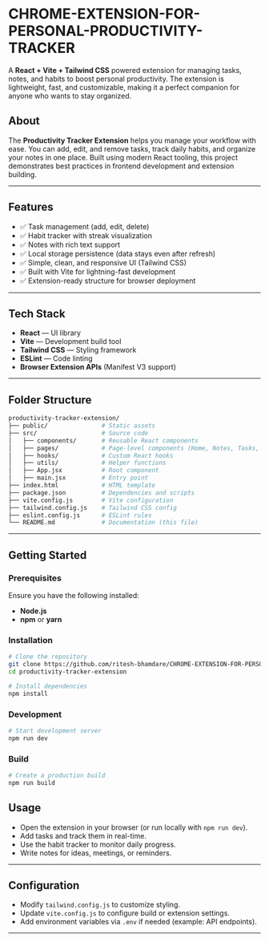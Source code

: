 # CHROME-EXTENSION-FOR-PERSONAL-PRODUCTIVITY-TRACKER

A **React + Vite + Tailwind CSS** powered extension for managing tasks, notes, and habits to boost personal productivity. The extension is lightweight, fast, and customizable, making it a perfect companion for anyone who wants to stay organized.


## About

The **Productivity Tracker Extension** helps you manage your workflow with ease. You can add, edit, and remove tasks, track daily habits, and organize your notes in one place. Built using modern React tooling, this project demonstrates best practices in frontend development and extension building.

---

## Features

* ✅ Task management (add, edit, delete)
* ✅ Habit tracker with streak visualization
* ✅ Notes with rich text support
* ✅ Local storage persistence (data stays even after refresh)
* ✅ Simple, clean, and responsive UI (Tailwind CSS)
* ✅ Built with Vite for lightning-fast development
* ✅ Extension-ready structure for browser deployment

---

## Tech Stack

* **React** — UI library
* **Vite** — Development build tool
* **Tailwind CSS** — Styling framework
* **ESLint** — Code linting
* **Browser Extension APIs** (Manifest V3 support)

---

## Folder Structure

```bash
productivity-tracker-extension/
├── public/               # Static assets
├── src/                  # Source code
│   ├── components/       # Reusable React components
│   ├── pages/            # Page-level components (Home, Notes, Tasks, Habits)
│   ├── hooks/            # Custom React hooks
│   ├── utils/            # Helper functions
│   ├── App.jsx           # Root component
│   ├── main.jsx          # Entry point
├── index.html            # HTML template
├── package.json          # Dependencies and scripts
├── vite.config.js        # Vite configuration
├── tailwind.config.js    # Tailwind CSS config
├── eslint.config.js      # ESLint rules
└── README.md             # Documentation (this file)
```

---

## Getting Started

### Prerequisites

Ensure you have the following installed:

* **Node.js** 
* **npm** or **yarn**

### Installation

```bash
# Clone the repository
git clone https://github.com/ritesh-bhamdare/CHROME-EXTENSION-FOR-PERSONAL-PRODUCTIVITY-TRACKER
cd productivity-tracker-extension

# Install dependencies
npm install
```

### Development

```bash
# Start development server
npm run dev
```

### Build

```bash
# Create a production build
npm run build
```

## Usage

* Open the extension in your browser (or run locally with `npm run dev`).
* Add tasks and track them in real-time.
* Use the habit tracker to monitor daily progress.
* Write notes for ideas, meetings, or reminders.

---

## Configuration

* Modify `tailwind.config.js` to customize styling.
* Update `vite.config.js` to configure build or extension settings.
* Add environment variables via `.env` if needed (example: API endpoints).

---

